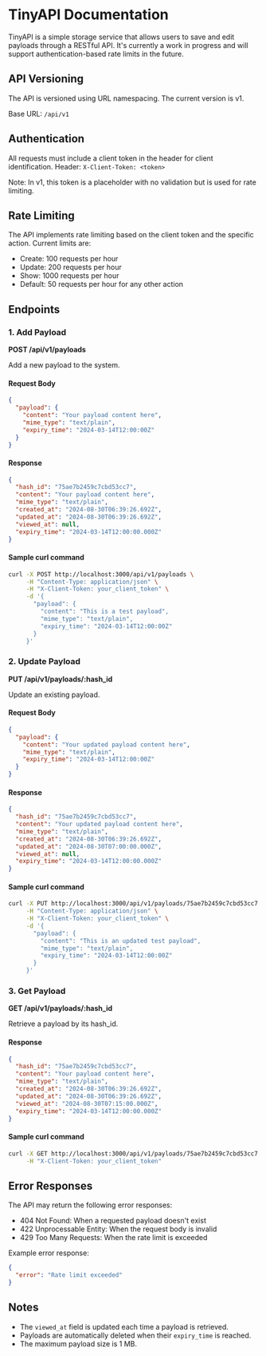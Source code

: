# TinyAPI Documentation

TinyAPI is a simple storage service that allows users to save and edit payloads through a RESTful API. It's currently a work in progress and will support authentication-based rate limits in the future.

## API Versioning

The API is versioned using URL namespacing. The current version is v1.

Base URL: `/api/v1`

## Authentication

All requests must include a client token in the header for client identification.
Header: `X-Client-Token: <token>`

Note: In v1, this token is a placeholder with no validation but is used for rate limiting.

## Rate Limiting

The API implements rate limiting based on the client token and the specific action. Current limits are:
- Create: 100 requests per hour
- Update: 200 requests per hour
- Show: 1000 requests per hour
- Default: 50 requests per hour for any other action

## Endpoints

### 1. Add Payload

**POST /api/v1/payloads**

Add a new payload to the system.

#### Request Body

```json
{
  "payload": {
    "content": "Your payload content here",
    "mime_type": "text/plain",
    "expiry_time": "2024-03-14T12:00:00Z"
  }
}
```

#### Response

```json
{
  "hash_id": "75ae7b2459c7cbd53cc7",
  "content": "Your payload content here",
  "mime_type": "text/plain",
  "created_at": "2024-08-30T06:39:26.692Z",
  "updated_at": "2024-08-30T06:39:26.692Z",
  "viewed_at": null,
  "expiry_time": "2024-03-14T12:00:00.000Z"
}
```

#### Sample curl command

```bash
curl -X POST http://localhost:3000/api/v1/payloads \
     -H "Content-Type: application/json" \
     -H "X-Client-Token: your_client_token" \
     -d '{
       "payload": {
         "content": "This is a test payload",
         "mime_type": "text/plain",
         "expiry_time": "2024-03-14T12:00:00Z"
       }
     }'
```

### 2. Update Payload

**PUT /api/v1/payloads/:hash_id**

Update an existing payload.

#### Request Body

```json
{
  "payload": {
    "content": "Your updated payload content here",
    "mime_type": "text/plain",
    "expiry_time": "2024-03-14T12:00:00Z"
  }
}
```

#### Response

```json
{
  "hash_id": "75ae7b2459c7cbd53cc7",
  "content": "Your updated payload content here",
  "mime_type": "text/plain",
  "created_at": "2024-08-30T06:39:26.692Z",
  "updated_at": "2024-08-30T07:00:00.000Z",
  "viewed_at": null,
  "expiry_time": "2024-03-14T12:00:00.000Z"
}
```

#### Sample curl command

```bash
curl -X PUT http://localhost:3000/api/v1/payloads/75ae7b2459c7cbd53cc7 \
     -H "Content-Type: application/json" \
     -H "X-Client-Token: your_client_token" \
     -d '{
       "payload": {
         "content": "This is an updated test payload",
         "mime_type": "text/plain",
         "expiry_time": "2024-03-14T12:00:00Z"
       }
     }'
```

### 3. Get Payload

**GET /api/v1/payloads/:hash_id**

Retrieve a payload by its hash_id.

#### Response

```json
{
  "hash_id": "75ae7b2459c7cbd53cc7",
  "content": "Your payload content here",
  "mime_type": "text/plain",
  "created_at": "2024-08-30T06:39:26.692Z",
  "updated_at": "2024-08-30T06:39:26.692Z",
  "viewed_at": "2024-08-30T07:15:00.000Z",
  "expiry_time": "2024-03-14T12:00:00.000Z"
}
```

#### Sample curl command

```bash
curl -X GET http://localhost:3000/api/v1/payloads/75ae7b2459c7cbd53cc7 \
     -H "X-Client-Token: your_client_token"
```

## Error Responses

The API may return the following error responses:

- 404 Not Found: When a requested payload doesn't exist
- 422 Unprocessable Entity: When the request body is invalid
- 429 Too Many Requests: When the rate limit is exceeded

Example error response:

```json
{
  "error": "Rate limit exceeded"
}
```

## Notes

- The `viewed_at` field is updated each time a payload is retrieved.
- Payloads are automatically deleted when their `expiry_time` is reached.
- The maximum payload size is 1 MB.